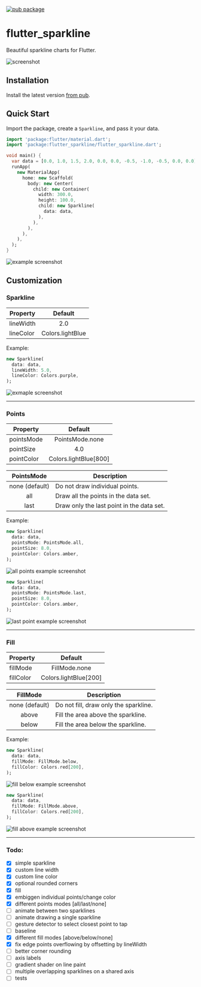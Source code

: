 [![pub package](https://img.shields.io/pub/v/flutter_sparkline.svg)](https://pub.dartlang.org/packages/flutter_sparkline)

# flutter_sparkline

Beautiful sparkline charts for Flutter.

![screenshot](/screenshots/sparkline.png)

## Installation

Install the latest version [from pub](https://pub.dartlang.org/packages/flutter_sparkline#-installing-tab-).

## Quick Start

Import the package, create a `Sparkline`, and pass it your data.

```dart
import 'package:flutter/material.dart';
import 'package:flutter_sparkline/flutter_sparkline.dart';

void main() {
  var data = [0.0, 1.0, 1.5, 2.0, 0.0, 0.0, -0.5, -1.0, -0.5, 0.0, 0.0];
  runApp(
    new MaterialApp(
      home: new Scaffold(
        body: new Center(
          child: new Container(
            width: 300.0,
            height: 100.0,
            child: new Sparkline(
              data: data,
            ),
          ),
        ),
      ),
    ),
  );
}
```

![example screenshot](/screenshots/example_base.png)


## Customization

### Sparkline

| Property  | Default          |
|-----------|:----------------:|
| lineWidth | 2.0              |
| lineColor | Colors.lightBlue |

Example:

```dart
new Sparkline(
  data: data,
  lineWidth: 5.0,
  lineColor: Colors.purple,
);
```

![exmaple screenshot](/screenshots/example_lineopts.png)

---

### Points

| Property   | Default               |
|------------|:---------------------:|
| pointsMode | PointsMode.none       |
| pointSize  | 4.0                   |
| pointColor | Colors.lightBlue[800] |

| PointsMode     | Description                               |
|:--------------:|-------------------------------------------|
| none (default) | Do not draw individual points.            |
| all            | Draw all the points in the data set.      |
| last           | Draw only the last point in the data set. |

Example:

```dart
new Sparkline(
  data: data,
  pointsMode: PointsMode.all,
  pointSize: 8.0,
  pointColor: Colors.amber,
);
```

![all points example screenshot](/screenshots/example_points_all.png)

```dart
new Sparkline(
  data: data,
  pointsMode: PointsMode.last,
  pointSize: 8.0,
  pointColor: Colors.amber,
);
```

![last point example screenshot](/screenshots/example_points_last.png)

---

### Fill

| Property  | Default               |
|-----------|:---------------------:|
| fillMode  | FillMode.none         |
| fillColor | Colors.lightBlue[200] |

| FillMode       | Description                           |
|:--------------:|---------------------------------------|
| none (default) | Do not fill, draw only the sparkline. |
| above          | Fill the area above the sparkline.    |
| below          | Fill the area below the sparkline.    |

Example:

```dart
new Sparkline(
  data: data,
  fillMode: FillMode.below,
  fillColor: Colors.red[200],
);
```

![fill below example screenshot](/screenshots/example_fill_below.png)

```dart
new Sparkline(
  data: data,
  fillMode: FillMode.above,
  fillColor: Colors.red[200],
);
```

![fill above example screenshot](/screenshots/example_fill_above.png)

---

### Todo:

- [x] simple sparkline
- [x] custom line width
- [x] custom line color 
- [x] optional rounded corners
- [x] fill
- [x] embiggen individual points/change color
- [x] different points modes [all/last/none]
- [ ] animate between two sparklines
- [ ] animate drawing a single sparkline
- [ ] gesture detector to select closest point to tap
- [ ] baseline
- [x] different fill modes [above/below/none]
- [x] fix edge points overflowing by offsetting by lineWidth
- [ ] better corner rounding
- [ ] axis labels
- [ ] gradient shader on line paint
- [ ] multiple overlapping sparklines on a shared axis
- [ ] tests
